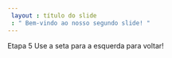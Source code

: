 ```yaml
---
 layout : título do slide
 : " Bem-vindo ao nosso segundo slide! "
---
```

Etapa 5
Use a seta para a esquerda para voltar!
